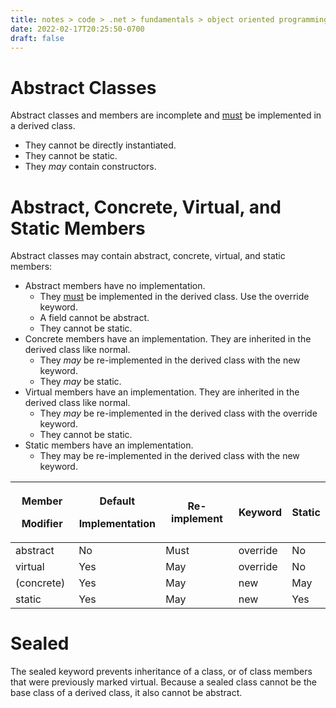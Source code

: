 ```yaml
---
title: notes > code > .net > fundamentals > object oriented programming > abstract classes
date: 2022-02-17T20:25:50-0700
draft: false
---
```

# Abstract Classes
Abstract classes and members are incomplete and <u>must</u> be implemented in a derived class.
- They cannot be directly instantiated.
- They cannot be static.
- They *may* contain constructors.

# Abstract, Concrete, Virtual, and Static Members
Abstract classes may contain abstract, concrete, virtual, and static members:
- Abstract members have no implementation.
  - They <u>must</u> be implemented in the derived class. Use the override keyword.
  - A field cannot be abstract.
  - They cannot be static.
- Concrete members have an implementation. They are inherited in the derived class like normal.
  - They *may* be re-implemented in the derived class with the new keyword.
  - They *may* be static.
- Virtual members have an implementation. They are inherited in the derived class like normal.
  - They *may* be re-implemented in the derived class with the override keyword.
  - They cannot be static.
- Static members have an implementation.
  - They may be re-implemented in the derived class with the new keyword.

<table>
<colgroup>
<col style="width: 20%" />
<col style="width: 26%" />
<col style="width: 23%" />
<col style="width: 16%" />
<col style="width: 12%" />
</colgroup>
<thead>
<tr class="header">
<th><p><strong>Member</strong></p>
<p><strong>Modifier</strong></p></th>
<th><p><strong>Default</strong></p>
<p><strong>Implementation</strong></p></th>
<th><strong>Re-implement</strong></th>
<th><strong>Keyword</strong></th>
<th><strong>Static</strong></th>
</tr>
</thead>
<tbody>
<tr class="odd">
<td>abstract</td>
<td>No</td>
<td>Must</td>
<td>override</td>
<td>No</td>
</tr>
<tr class="even">
<td>virtual</td>
<td>Yes</td>
<td>May</td>
<td>override</td>
<td>No</td>
</tr>
<tr class="odd">
<td>(concrete)</td>
<td>Yes</td>
<td>May</td>
<td>new</td>
<td>May</td>
</tr>
<tr class="even">
<td>static</td>
<td>Yes</td>
<td>May</td>
<td>new</td>
<td>Yes</td>
</tr>
</tbody>
</table>


# Sealed
The sealed keyword prevents inheritance of a class, or of class members that were previously marked virtual.
Because a sealed class cannot be the base class of a derived class, it also cannot be abstract.
